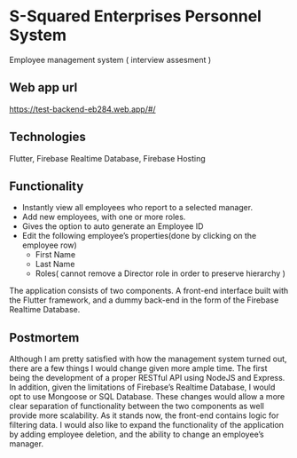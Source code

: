 # S-Squared Enterprises Personnel System
Employee management system ( interview assesment )
## Web app url
https://test-backend-eb284.web.app/#/
## Technologies
Flutter, Firebase Realtime Database, Firebase Hosting
## Functionality
* Instantly view all employees who report to a selected manager.
* Add new employees, with one or more roles.
* Gives the option to auto generate an Employee ID
* Edit the following employee’s properties(done by clicking on the employee row)
  * First Name
  * Last Name
  * Roles( cannot remove a Director role in order to preserve hierarchy )
  
 The application consists of two components. A front-end interface built with the Flutter framework, and a dummy back-end in the form of the Firebase Realtime Database. 
## Postmortem
  Although I am pretty satisfied with how the management system turned out, there are a few things I would change given more ample time. The first being the development of a proper RESTful API using NodeJS and Express. In addition, given the limitations of Firebase’s Realtime Database, I would opt to use Mongoose or SQL Database. These changes would allow a more clear separation of functionality between the two components as well provide more scalability. As it stands now, the front-end contains logic for filtering data. I would also like to expand the functionality of the application by adding employee deletion, and the ability to change an employee’s manager.
